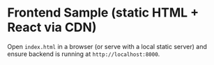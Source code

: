 # Frontend Sample (static HTML + React via CDN)

Open `index.html` in a browser (or serve with a local static server) and ensure backend is running at `http://localhost:8000`.
